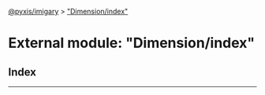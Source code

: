 [@pyxis/imigary](../README.md) > ["Dimension/index"](../modules/_dimension_index_.md)

# External module: "Dimension/index"

## Index

---

